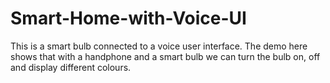 # Smart-Home-with-Voice-UI
This is a smart bulb connected to a voice user interface. The demo here shows that with a handphone and a smart bulb we can turn the bulb on, off and display different colours.
